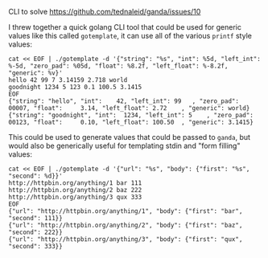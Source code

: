 CLI to solve https://github.com/tednaleid/ganda/issues/10

I threw together a quick golang CLI tool that could be used for generic values like this called `gotemplate`, it can use all of the various `printf` style values:

```
cat << EOF | ./gotemplate -d '{"string": "%s", "int": %5d, "left_int": %-5d, "zero_pad": %05d, "float": %8.2f, "left_float": %-8.2f, "generic": %v}'
hello 42 99 7 3.14159 2.718 world
goodnight 1234 5 123 0.1 100.5 3.1415
EOF
{"string": "hello", "int":    42, "left_int": 99   , "zero_pad": 00007, "float":     3.14, "left_float": 2.72    , "generic": world}
{"string": "goodnight", "int":  1234, "left_int": 5    , "zero_pad": 00123, "float":     0.10, "left_float": 100.50  , "generic": 3.1415}
```

This could be used to generate values that could be passed to `ganda`, but would also be generically useful for templating stdin and "form filling" values:

```
cat << EOF | ./gotemplate -d '{"url": "%s", "body": {"first": "%s", "second": %d}}'
http://httpbin.org/anything/1 bar 111
http://httpbin.org/anything/2 baz 222
http://httpbin.org/anything/3 qux 333
EOF
{"url": "http://httpbin.org/anything/1", "body": {"first": "bar", "second": 111}}
{"url": "http://httpbin.org/anything/2", "body": {"first": "baz", "second": 222}}
{"url": "http://httpbin.org/anything/3", "body": {"first": "qux", "second": 333}}
```